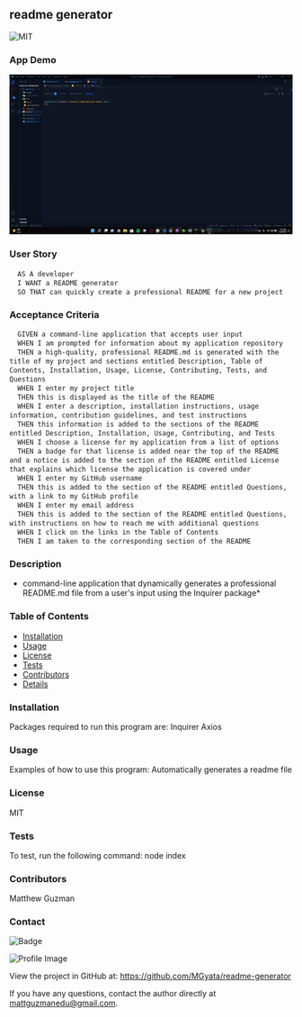 
  ## readme generator 
  
  
![MIT](http://img.shields.io/badge/license-MIT-brightgreen.svg) 
  
  ### App Demo
  ![](\images\Readmegenerator.gif)
  
  ### User Story
  
  ```text
    AS A developer
    I WANT a README generator
    SO THAT can quickly create a professional README for a new project
  ```
  
  ### Acceptance Criteria
  
  ```text
    GIVEN a command-line application that accepts user input
    WHEN I am prompted for information about my application repository
    THEN a high-quality, professional README.md is generated with the title of my project and sections entitled Description, Table of Contents, Installation, Usage, License, Contributing, Tests, and Questions
    WHEN I enter my project title
    THEN this is displayed as the title of the README
    WHEN I enter a description, installation instructions, usage information, contribution guidelines, and test instructions
    THEN this information is added to the sections of the README entitled Description, Installation, Usage, Contributing, and Tests
    WHEN I choose a license for my application from a list of options
    THEN a badge for that license is added near the top of the README and a notice is added to the section of the README entitled License that explains which license the application is covered under
    WHEN I enter my GitHub username
    THEN this is added to the section of the README entitled Questions, with a link to my GitHub profile
    WHEN I enter my email address
    THEN this is added to the section of the README entitled Questions, with instructions on how to reach me with additional questions
    WHEN I click on the links in the Table of Contents
    THEN I am taken to the corresponding section of the README
  ```
  
  ### Description
   * command-line application that dynamically generates a professional README.md file from a user's input using the Inquirer package*
    
  ### Table of Contents
  - [Installation](#installation)
  - [Usage](#usage)
  - [License](#license)
  - [Tests](#tests)
  - [Contributors](#contributors)
  - [Details](#details)
  
  ### Installation
  Packages required to run this program are: Inquirer Axios
  
  ### Usage
  Examples of how to use this program: Automatically generates a readme file
  
  ### License
  MIT
  
  ### Tests
  To test, run the following command: node index
  
  ### Contributors
  Matthew Guzman
  
  ### Contact
  
![Badge](https://img.shields.io/badge/Github-MGyata-4cbbb9) 
  
![Profile Image](https://github.com/MGyata.png?size=50)
  
View the project in GitHub at: https://github.com/MGyata/readme-generator
  
If you have any questions, contact the author directly at mattguzmanedu@gmail.com.